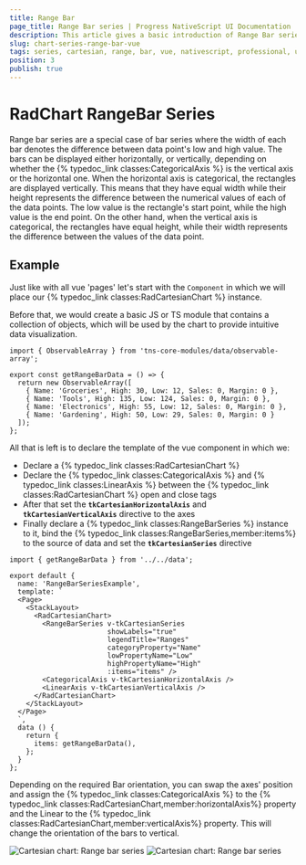 ```yaml
---
title: Range Bar
page_title: Range Bar series | Progress NativeScript UI Documentation
description: This article gives a basic introduction of Range Bar series and continues with a sample scenario of how Range Bar series are used.
slug: chart-series-range-bar-vue
tags: series, cartesian, range, bar, vue, nativescript, professional, ui
position: 3
publish: true
---
```


# RadChart RangeBar Series
Range bar series are a special case of bar series where the width of each bar denotes the difference between data point's low and high value. The bars can be displayed either horizontally, or vertically, depending on whether the {% typedoc_link classes:CategoricalAxis %} is the vertical axis or the horizontal one. When the horizontal axis is categorical, the rectangles are displayed vertically. This means that they have equal width while their height represents the difference between the numerical values of each of the data points. The low value is the rectangle's start point, while the high value is the end point. On the other hand, when the vertical axis is categorical, the rectangles have equal height, while their width represents the difference between the values of the data point.

## Example
Just like with all vue 'pages' let's start with the `Component` in which we will place our {% typedoc_link classes:RadCartesianChart %} instance.

Before that, we would create a basic JS or TS module that contains a collection of objects, which will be used by the chart to provide intuitive data visualization.

```
import { ObservableArray } from 'tns-core-modules/data/observable-array';

export const getRangeBarData = () => {
  return new ObservableArray([
    { Name: 'Groceries', High: 30, Low: 12, Sales: 0, Margin: 0 },
    { Name: 'Tools', High: 135, Low: 124, Sales: 0, Margin: 0 },
    { Name: 'Electronics', High: 55, Low: 12, Sales: 0, Margin: 0 },
    { Name: 'Gardening', High: 50, Low: 29, Sales: 0, Margin: 0 }
  ]);
};
```

All that is left is to declare the template of the vue component in which we:

- Declare a {% typedoc_link classes:RadCartesianChart %}
- Declare the {% typedoc_link classes:CategoricalAxis %} and {% typedoc_link classes:LinearAxis %} between the {% typedoc_link classes:RadCartesianChart %} open and close tags
- After that set the **`tkCartesianHorizontalAxis`** and **`tkCartesianVerticalAxis`** directive to the axes
- Finally declare a {% typedoc_link classes:RangeBarSeries %} instance to it, bind the {% typedoc_link classes:RangeBarSeries,member:items%} to the source of data and set the **`tkCartesianSeries`** directive

```
import { getRangeBarData } from '../../data';

export default {
  name: 'RangeBarSeriesExample',
  template: `
  <Page>
    <StackLayout>
      <RadCartesianChart>
        <RangeBarSeries v-tkCartesianSeries
                        showLabels="true"
                        legendTitle="Ranges"
                        categoryProperty="Name"
                        lowPropertyName="Low"
                        highPropertyName="High"
                        :items="items" />
        <CategoricalAxis v-tkCartesianHorizontalAxis />
        <LinearAxis v-tkCartesianVerticalAxis />
      </RadCartesianChart>
    </StackLayout>
  </Page>
  `,
  data () {
    return {
      items: getRangeBarData(),
    };
  }
};
```

Depending on the required Bar orientation, you can swap the axes' position and assign the {% typedoc_link classes:CategoricalAxis %} to the {% typedoc_link classes:RadCartesianChart,member:horizontalAxis%} property and the Linear to the {% typedoc_link classes:RadCartesianChart,member:verticalAxis%} property. This will change the orientation of the bars to vertical.

![Cartesian chart: Range bar series](../../../../ui/img/ns_ui/range_bar_series_android.png "Range bar series on Android.") ![Cartesian chart: Range bar series](../../../../ui/img/ns_ui/range_bar_series_ios.png "Range bar series on iOS.")
